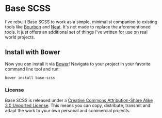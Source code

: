 # Base SCSS
I've rebuilt Base SCSS to work as a simple, minimalist companion to existing tools like [Bourbon](http://bourbon.io) and [Neat](http://neat.bourbon.io). It's not made to replace the aforementioned tools. It just offers an additional set of things I've written for use on real world projects.

## Install with Bower
Now you can install it via [Bower](http://bower.io)! Navigate to your project in your favorite command line tool and run:

`bower install base-scss`

### License
Base SCSS is released under a [Creative Commons Attribution-Share Alike 3.0 Unported License](http://creativecommons.org/licenses/by-sa/3.0/). This means you can copy, distribute, transmit and adapt the work to your own personal and commercial projects.
